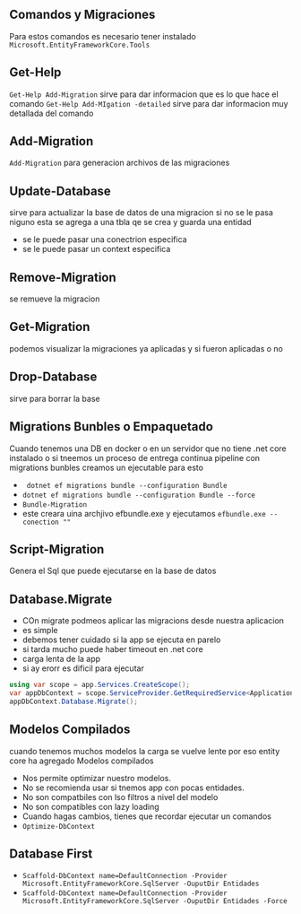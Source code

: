 ## Comandos y Migraciones
Para estos comandos es necesario tener instalado `Microsoft.EntityFrameworkCore.Tools`
## Get-Help
`Get-Help Add-Migration` sirve para dar informacion que es lo que hace el comando
`Get-Help Add-MIgation -detailed` sirve para dar informacion muy detallada del comando 
## Add-Migration
`Add-Migration` para generacion archivos de las migraciones
## Update-Database
sirve para actualizar la base de datos de una migracion si no se le pasa niguno esta se agrega a una tbla qe se crea y guarda una entidad
- se le puede pasar una conectrion especifica
- se le puede pasar un context especifica
## Remove-Migration
se remueve la migracion 
## Get-Migration
podemos visualizar la migraciones ya aplicadas y si fueron aplicadas o no
## Drop-Database
sirve para borrar la base 
## Migrations Bunbles o Empaquetado
Cuando tenemos una DB en docker o en un servidor que no tiene .net core instalado o si tneemos un proceso de entrega continua pipeline
con migrations bunbles creamos un ejecutable para esto
- ` dotnet ef migrations bundle --configuration Bundle`
- `dotnet ef migrations bundle --configuration Bundle --force`
- `Bundle-Migration`
-  este creara uina archjivo efbundle.exe y ejecutamos `efbundle.exe --conection ""`
## Script-Migration
Genera el Sql  que puede ejecutarse en la base de datos
## Database.Migrate
- COn migrate podmeos aplicar las migracions desde nuestra aplicacion
- es simple
- debemos tener cuidado si la app se ejecuta en parelo
- si tarda mucho puede haber timeout en .net core
- carga lenta de la app
- si ay erorr es dificil para ejecutar
```c#
using var scope = app.Services.CreateScope();
var appDbContext = scope.ServiceProvider.GetRequiredService<ApplicationDbContext>();
appDbContext.Database.Migrate();
```
## Modelos Compilados
cuando tenemos muchos modelos la carga se vuelve lente por eso entity core ha agregado Modelos compilados
- Nos permite optimizar nuestro modelos.
- No se recomienda usar si tnemos app con pocas entidades.
- No son compatbiles con lso filtros a nivel del modelo
- No son compatibles con lazy loading
- Cuando hagas cambios, tienes que recordar ejecutar un comandos
- `Optimize-DbContext`
## Database First
- `Scaffold-DbContext name=DefaultConnection -Provider Microsoft.EntityFrameworkCore.SqlServer -OuputDir Entidades`
- `Scaffold-DbContext name=DefaultConnection -Provider Microsoft.EntityFrameworkCore.SqlServer -OuputDir Entidades -Force`